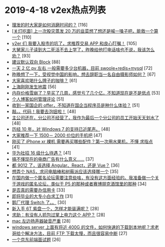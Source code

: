 # 2019-4-18 v2ex热点列表

+ [理发的时大家是如何消磨时间的？](https://www.v2ex.com/t/556269#reply116) [116]
+ [[关灯吃面] 上一次股灾蒸发 20 万的韭菜想了想还是喊一嗓子吧，能救一个算一个](https://www.v2ex.com/t/556441#reply110) [110]
+ [v2er 们 我要入股市的坑了，求推荐交易 APP 和良心叮嘱！](https://www.v2ex.com/t/556331#reply105) [105]
+ [大舅家儿子读到大二死活不去上学了，昨晚给他打电话啥也不说，我该怎么劝？](https://www.v2ex.com/t/556420#reply93) [93]
+ [建议默认双向 Block](https://www.v2ex.com/t/556291#reply88) [88]
+ [一天 2 亿 pv 左右 一般需要多少台机器，目前 swoole+redis+mysql](https://www.v2ex.com/t/556315#reply72) [72]
+ [昨晚想了一下，受视觉中国的影响，想去辞职当一名自由摄影师如何？](https://www.v2ex.com/t/556253#reply67) [67]
+ [大家喜欢喝什么牌子的咖啡？](https://www.v2ex.com/t/556404#reply61) [61]
+ [上海刚刚发生地震](https://www.v2ex.com/t/556360#reply56) [56]
+ [内存价格雪崩了？早买了几周，感觉亏了几个亿，不知道现在是不是低点](https://www.v2ex.com/t/556463#reply53) [53]
+ [个人博客如何管理评论](https://www.v2ex.com/t/556397#reply51) [51]
+ [收到一家国企的 offer，不知道在国企当程序员是种什么体验？](https://www.v2ex.com/t/556265#reply51) [51]
+ [敲。。代码！我要去泡妞啦！](https://www.v2ex.com/t/556417#reply48) [48]
+ [主公司还在，分公司不经营了，我作为最后一个分公司的员工开始天天划水了](https://www.v2ex.com/t/556426#reply48) [48]
+ [历经 10 年，对 Windows 7 的支持已近尾声。](https://www.v2ex.com/t/556258#reply48) [48]
+ [大家推荐一下 1500－ 2000 价位的手机吧](https://www.v2ex.com/t/556260#reply47) [47]
+ [刚买了 iPhone xr 裸机 需要再买哪些配件？第一次用水果机，不懂 求指点](https://www.v2ex.com/t/556306#reply41) [41]
+ [华为社招 16 级什么待遇？](https://www.v2ex.com/t/556282#reply41) [41]
+ [搞不懂现在的电商广告有什么意义……](https://www.v2ex.com/t/556348#reply37) [37]
+ [都 9012 了，该选择 Angular、React，还是 Vue？](https://www.v2ex.com/t/556428#reply36) [36]
+ [想弄个 NAS，求问电脑棒和树莓派应该选择哪一个](https://www.v2ex.com/t/556327#reply35) [35]
+ [在国内做一个匿名论坛需要注意些啥，有没有这方面经验的。我准备做一个关于游戏的匿名论坛，类似于 P5 的那种或者赛博朋克酒馆里的那种](https://www.v2ex.com/t/556267#reply34) [34]
+ [是否真的需要办信用卡](https://www.v2ex.com/t/556451#reply33) [33]
+ [即将毕业的大专小白求工作](https://www.v2ex.com/t/556453#reply31) [31]
+ [鹅厂代理 Switch 了。。](https://www.v2ex.com/t/556485#reply30) [30]
+ [新入手 6T 紫盘一个，怎样才能装满呢？](https://www.v2ex.com/t/556371#reply28) [28]
+ [求助：有没有人抓包过掌上电力这个 APP？](https://www.v2ex.com/t/556405#reply28) [28]
+ [mac 左边扬声器破音严重](https://www.v2ex.com/t/556245#reply28) [28]
+ [windows server 上面有将近 400G 的文件，如何快速的下载到本地呢？求老哥给个解决方法，目前 FTP 下载太慢，而且很容易中断](https://www.v2ex.com/t/556471#reply27) [27]
+ [一个京东前端面试题](https://www.v2ex.com/t/556295#reply26) [26]
